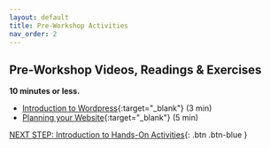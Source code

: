 ```yaml
---
layout: default
title: Pre-Workshop Activities
nav_order: 2
---
```

## Pre-Workshop Videos, Readings & Exercises
**10 minutes or less.**<br>
- [Introduction to Wordpress](https://goo.gl/4WdKbK){:target="_blank"} (3 min)<br>
- [Planning your Website](https://goo.gl/3xTk5Y){:target="_blank"} (5 min)<br>

[NEXT STEP: Introduction to Hands-On Activities](activities-intro.html){: .btn .btn-blue }
